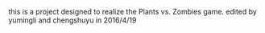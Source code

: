 this is a project designed to realize the Plants vs. Zombies game.
edited by yumingli and chengshuyu in 2016/4/19
